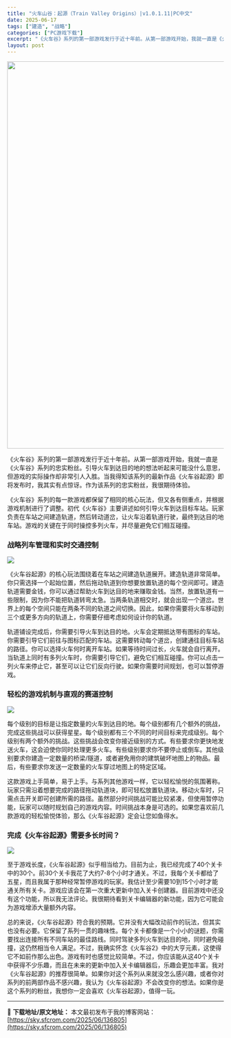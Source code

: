 ```yaml
---
title: "火车山谷：起源（Train Valley Origins）|v1.0.1.11|PC中文"
date: 2025-06-17
tags: ["建造", "战略"]
categories: ["PC游戏下载"]
excerpt: "《火车谷》系列的第一部游戏发行于近十年前。从第一部游戏开始，我就一直是《火车谷》系列的忠实粉丝。引导火车到达目的地的想法听起来可能没什么意思，但游戏的实际操作却非常引人入胜。当我得知该系列的最新作品《火车谷起源》即将发布时，我其实有点惊讶。作为该系列的忠实粉丝，我很期待体验。 《火车谷》系列的每一款&hellip;"
layout: post
---
```


<img class="aligncenter size-full wp-image-136806" src="https://sky.sfcrom.com/wp-content/uploads/2025/06/2025061714215324.webp" alt="" width="600" height="900" />

《火车谷》系列的第一部游戏发行于近十年前。从第一部游戏开始，我就一直是《火车谷》系列的忠实粉丝。引导火车到达目的地的想法听起来可能没什么意思，但游戏的实际操作却非常引人入胜。当我得知该系列的最新作品《火车谷起源》即将发布时，我其实有点惊讶。作为该系列的忠实粉丝，我很期待体验。

《火车谷》系列的每一款游戏都保留了相同的核心玩法，但又各有侧重点，并根据游戏机制进行了调整。初代《火车谷》主要讲述如何引导火车到达目标车站。玩家负责在车站之间建造轨道，然后转动道岔，让火车沿着轨道行驶，最终到达目的地车站。游戏的关键在于同时操控多列火车，并尽量避免它们相互碰撞。
<h3>战略列车管理和实时交通控制</h3>
<img src="https://shared.akamai.steamstatic.com/store_item_assets/steam/apps/3451440/54d9fcedb3549266891b70e5c93a80691555df7e/ss_54d9fcedb3549266891b70e5c93a80691555df7e.1920x1080.jpg?t=1749801387" />

《火车谷起源》的核心玩法围绕着在车站之间建造轨道展开。建造轨道非常简单。你只需选择一个起始位置，然后拖动轨道到你想要放置轨道的每个空间即可。建造轨道需要金钱，你可以通过帮助火车到达目的地来赚取金钱。当然，放置轨道有一些限制，因为你不能把轨道转弯太急。当两条轨道相交时，就会出现一个道岔。世界上的每个空间只能在两条不同的轨道之间切换。因此，如果你需要将火车移动到三个或更多方向的轨道上，你需要仔细考虑如何设计你的轨道。

轨道铺设完成后，你需要引导火车到达目的地。火车会定期抵达带有图标的车站。你需要引导它们前往与图标匹配的车站。这需要转动每个道岔，创建通往目标车站的路径。你可以选择火车何时离开车站。如果等待时间过长，火车就会自行离开。当轨道上同时有多列火车时，你需要引导它们，避免它们相互碰撞。你可以点击一列火车来停止它，甚至可以让它们反向行驶。如果你需要时间规划，也可以暂停游戏。
<h3>轻松的游戏机制与直观的赛道控制</h3>
<img src="https://shared.akamai.steamstatic.com/store_item_assets/steam/apps/3451440/872c0f3f5ca46bbbf6f4b3b60c10e715bb61b54d/ss_872c0f3f5ca46bbbf6f4b3b60c10e715bb61b54d.1920x1080.jpg?t=1749801387" />

每个级别的目标是让指定数量的火车到达目的地。每个级别都有几个额外的挑战，完成这些挑战可以获得星星。每个级别都有三个不同的时间目标来完成级别。每个级别有两个额外的挑战。这些挑战会改变你接近级别的方式。有些要求你更快地发送火车，这会迫使你同时处理更多火车。有些级别要求你不要停止或倒车。其他级别要求你建造一定数量的桥梁/隧道，或者避免用你的建筑破坏地图上的物品。最后，有些要求你发送一定数量的火车穿过地图上的特定区域。

这款游戏上手简单，易于上手。与系列其他游戏一样，它以轻松愉悦的氛围著称。玩家只需沿着想要完成的路径拖动轨道块，即可轻松放置轨道块。移动火车时，只需点击开关即可创建所需的路径。虽然部分时间挑战可能比较紧凑，但使用暂停功能，玩家可以随时规划自己的游戏内容。时间挑战本身是可选的。如果您喜欢前几款游戏的轻松愉悦体验，那么《火车谷起源》定会让您如鱼得水。
<h3>完成《火车谷起源》需要多长时间？</h3>
<img src="https://shared.akamai.steamstatic.com/store_item_assets/steam/apps/3451440/432a157258f9439c6f91d179ba13e80bfdf5e825/ss_432a157258f9439c6f91d179ba13e80bfdf5e825.1920x1080.jpg?t=1749801387" />

至于游戏长度，《火车谷起源》似乎相当给力。目前为止，我已经完成了40个关卡中的30个。前30个关卡我花了大约7-8个小时才通关。不过，我每个关卡都给了五星，而且我属于那种经常暂停游戏的玩家。我估计至少需要10到15个小时才能通关所有关卡。游戏应该会在第一次重大更新中加入关卡创建器。目前游戏中还没有这个功能，所以我无法评论。我很期待看到关卡编辑器的新功能，因为它可能会为游戏增添大量额外内容。

总的来说，《火车谷起源》符合我的预期。它并没有大幅改动前作的玩法，但其实也没有必要。它保留了系列一贯的趣味性。每个关卡都像是一个小小的谜题，你需要找出连接所有不同车站的最佳路线。同时驾驶多列火车到达目的地，同时避免碰撞，这仍然相当令人满足。不过，我确实怀念《火车谷2》中的大亨元素，这使得它不如前作那么出色。游戏有时也感觉比较简单。不过，你应该能从这40个关卡中获得不少乐趣，而且在未来的更新中加入关卡编辑器后，乐趣会更加丰富。我对《火车谷起源》的推荐很简单。如果你对这个系列从来就没怎么感兴趣，或者你对系列的前两部作品不感兴趣，我认为《火车谷起源》不会改变你的想法。如果你是这个系列的粉丝，我想你一定会喜欢《火车谷起源》，值得一玩。

---
📖 **下载地址/原文地址：** 本文最初发布于我的博客网站：[https://sky.sfcrom.com/2025/06/136805](https://sky.sfcrom.com/2025/06/136805)

